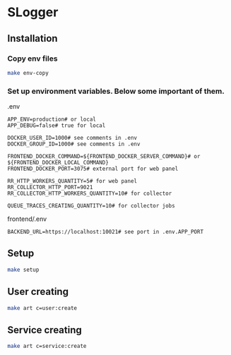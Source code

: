 # SLogger

## Installation

### Copy env files
```bash
make env-copy
```

### Set up environment variables. Below some important of them.
.env
```dotenv
APP_ENV=production# or local
APP_DEBUG=false# true for local

DOCKER_USER_ID=1000# see comments in .env
DOCKER_GROUP_ID=1000# see comments in .env

FRONTEND_DOCKER_COMMAND=${FRONTEND_DOCKER_SERVER_COMMAND}# or ${FRONTEND_DOCKER_LOCAL_COMMAND}
FRONTEND_DOCKER_PORT=3075# external port for web panel

RR_HTTP_WORKERS_QUANTITY=5# for web panel
RR_COLLECTOR_HTTP_PORT=9021
RR_COLLECTOR_HTTP_WORKERS_QUANTITY=10# for collector

QUEUE_TRACES_CREATING_QUANTITY=10# for collector jobs
```
frontend/.env
```dotenv
BACKEND_URL=https://localhost:10021# see port in .env.APP_PORT
```

## Setup
```bash
make setup
```

## User creating
```bash
make art c=user:create
```

## Service creating
```bash
make art c=service:create
```
